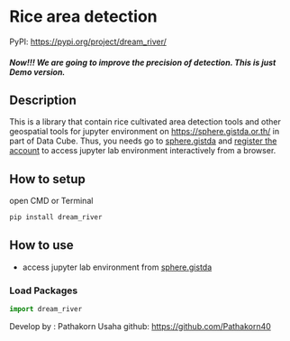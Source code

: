 # Rice area detection 

PyPI: https://pypi.org/project/dream_river/
##### Now!!! We are going to improve the precision of detection. This is just Demo version.
## Description 
This is a library that contain rice cultivated area detection tools and other geospatial tools for jupyter environment on https://sphere.gistda.or.th/ in part of Data Cube. Thus, you needs go to [sphere.gistda](https://sphere.gistda.or.th/) and [register the account](https://auth.sphere.gistda.or.th/auth/realms/sphere/protocol/openid-connect/registrations?client_id=frontend-iframe&redirect_uri=https%3A%2F%2Fsphere.gistda.or.th%2Fdashboard&state=b1580907-8f21-4a28-bd78-8cfa2ff9064b&response_mode=fragment&response_type=code&scope=openid&nonce=20300185-bc7b-4695-92c4-aa3159db0812&ui_locales=en) to access jupyter lab environment interactively from a browser. 


##  How to setup

open CMD or Terminal

```python
pip install dream_river
```
## How to use 

- access jupyter lab environment from [sphere.gistda](https://datacube.gistda.or.th/hub/login?next=%2Fhub%2F)

### Load Packages 
```python
import dream_river
```
Develop by : Pathakorn Usaha
github: https://github.com/Pathakorn40
